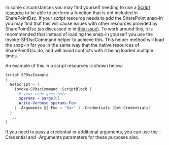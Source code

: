 In some circumstances you may find yourself needing to use a [Script resource](https://msdn.microsoft.com/en-us/powershell/dsc/scriptresource) to be able to perform a function that is not included in SharePointDsc. If your script resource needs to add the SharePoint snap-in you may find that this will cause issues with other resources provided by SharePointDsc (as discussed in in [this issue](https://github.com/PowerShell/SharePointDsc/issues/566)). To work around this, it is recommended that instead of loading the snap-in yourself you use the Invoke-SPDscCommand helper to achieve this. This helper method will load the snap-in for you in the same way that the native resources of SharePointDsc do, and will avoid conflicts with it being loaded multiple times.

An example of this in a script resources is shown below:

```PowerShell
Script SPDscExample
{
  GetScript = {
    Invoke-SPDscCommand -ScriptBlock {
      # your code goes here
      $params = $args[0]
      Write-Verbose $params.Foo
    } -Arguments @{ Foo = "Bar" } -Credentials (Get-Credentials)
  }
  ...
}
```

If you need to pass a credential or additional arguments, you can use the -Credential and -Arguments parameters for these purposes also.